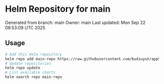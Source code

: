 # Helm Repository for main
Generated from branch: main
Owner: main
Last updated: Mon Sep 22 09:53:09 UTC 2025

## Usage
```bash
# Add this Helm repository
helm repo add main-repo https://raw.githubusercontent.com/budiuyun/appStore/helm-main/
# Update repositories
helm repo update
# List available charts
helm search repo main-repo
```
